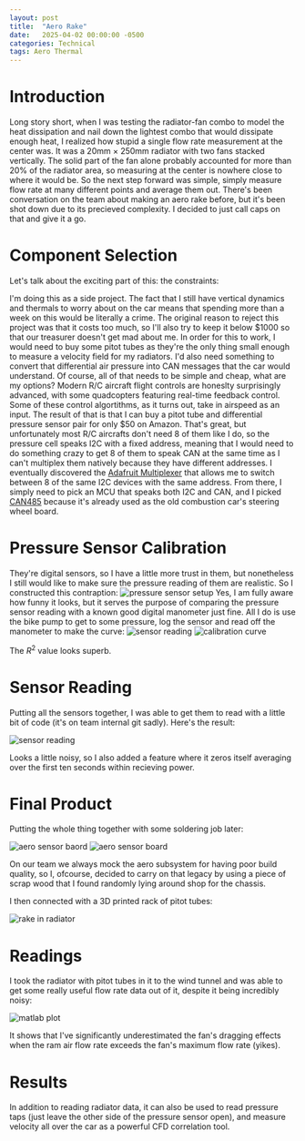 ```yaml
---
layout: post
title:  "Aero Rake"
date:   2025-04-02 00:00:00 -0500
categories: Technical
tags: Aero Thermal
---
```

# Introduction
Long story short, when I was testing the radiator-fan combo to model the heat dissipation and nail down the lightest combo that would dissipate enough heat, I realized how stupid a single flow rate measurement at the center was. It was a 20mm $\times$ 250mm radiator with two fans stacked vertically. The solid part of the fan alone probably accounted for more than 20% of the radiator area, so measuring at the center is nowhere close to where it would be. So the next step forward was simple, simply measure flow rate at many different points and average them out. There's been conversation on the team about making an aero rake before, but it's been shot down due to its precieved complexity. I decided to just call caps on that and give it a go.
# Component Selection
Let's talk about the exciting part of this: the constraints:

I'm doing this as a side project. The fact that I still have vertical dynamics and thermals to worry about on the car means that spending more than a week on this would be literally a crime. The original reason to reject this project was that it costs too much, so I'll also try to keep it below $1000 so that our treasurer doesn't get mad about me. In order for this to work, I would need to buy some pitot tubes as they're the only thing small enough to measure a velocity field for my radiators. I'd also need something to convert that differential air pressure into CAN messages that the car would understand. Of course, all of that needs to be simple and cheap, what are my options? 
Modern R/C aircraft flight controls are honeslty surprisingly advanced, with some quadcopters featuring real-time feedback control. Some of these control algortithms, as it turns out, take in airspeed as an input. The result of that is that I can buy a pitot tube and differential pressure sensor pair for only $50 on Amazon. That's great, but unfortunately most R/C aircrafts don't need 8 of them like I do, so the pressure cell speaks I2C with a fixed address, meaning that I would need to do something crazy to get 8 of them to speak CAN at the same time as I can't multiplex them natively because they have different addresses. I eventually discovered the [Adafruit Multiplexer](https://www.adafruit.com/product/2717) that allows me to switch between 8 of the same I2C devices with the same address. From there, I simply need to pick an MCU that speaks both I2C and CAN, and I picked [CAN485](https://www.sparkfun.com/sparkfun-ast-can485-dev-board.html) because it's already used as the old combustion car's steering wheel board. 

# Pressure Sensor Calibration
They're digital sensors, so I have a little more trust in them, but nonetheless I still would like to make sure the pressure reading of them are realistic. So I constructed this contraption:
![pressure sensor setup](/images/posts/2025-04-02-Aero-Rake/image-2025-3-27_1-15-59.png)
Yes, I am fully aware how funny it looks, but it serves the purpose of comparing the pressure sensor reading with a known good digital manometer just fine. All I do is use the bike pump to get to some pressure, log the sensor and read off the manometer to make the curve:
![sensor reading](/images/posts/2025-04-02-Aero-Rake/image-2025-3-27_1-23-30.png)
![calibration curve](/images/posts/2025-04-02-Aero-Rake/image-2025-3-27_1-40-38.png)

The $R^2$ value looks superb.
# Sensor Reading
Putting all the sensors together, I was able to get them to read with a little bit of code (it's on team internal git sadly). Here's the result:

![sensor reading](/images/posts/2025-04-02-Aero-Rake/image-2025-3-28_22-2-16.png)

Looks a little noisy, so I also added a feature where it zeros itself averaging over the first ten seconds within recieving power. 

# Final Product
Putting the whole thing together with some soldering job later:

![aero sensor baord](/images/posts/2025-04-02-Aero-Rake/rn_image_picker_lib_temp_9177d78c-0e2b-468a-aa7d-74b971f2dcc7.jpg)
![aero sensor board](/images/posts/2025-04-02-Aero-Rake/rn_image_picker_lib_temp_b0d2f087-934c-415d-9b1e-ec32c3a85feb.jpg)

On our team we always mock the aero subsystem for having poor build quality, so I, ofcourse, decided to carry on that legacy by using a piece of scrap wood that I found randomly lying around shop for the chassis.

I then connected with a 3D printed rack of pitot tubes:

![rake in radiator](/images/posts/2025-04-02-Aero-Rake/image-2025-4-4_14-49-7.png)
# Readings
I took the radiator with pitot tubes in it to the wind tunnel and was able to get some really useful flow rate data out of it, despite it being incredibly noisy:

![matlab plot](/images/posts/2025-04-02-Aero-Rake/image-2025-4-4_15-37-15.png)

It shows that I've significantly underestimated the fan's dragging effects when the ram air flow rate exceeds the fan's maximum flow rate (yikes).
# Results
In addition to reading radiator data, it can also be used to read pressure taps (just leave the other side of the pressure sensor open), and measure velocity all over the car as a powerful CFD correlation tool. 